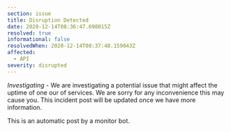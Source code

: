 ```yaml
---
section: issue
title: Disruption Detected
date: 2020-12-14T08:36:47.698015Z
resolved: true
informational: false
resolvedWhen: 2020-12-14T08:37:48.159043Z
affected:
  - API
severity: disrupted
---
```

*Investigating* - We are investigating a potential issue that might affect the uptime of one our of services. We are sorry for any inconvenience this may cause you. This incident post will be updated once we have more information.

This is an automatic post by a monitor bot.
        